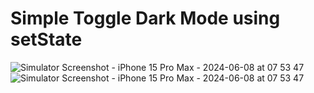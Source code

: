 # Simple Toggle Dark Mode using setState


![Simulator Screenshot - iPhone 15 Pro Max - 2024-06-08 at 07 53 47](https://github.com/tomasbaran/toggle_dark_mode/assets/25743901/cd1618ca-d484-445b-8a65-284327705d83) ![Simulator Screenshot - iPhone 15 Pro Max - 2024-06-08 at 07 53 47](https://github.com/tomasbaran/toggle_dark_mode/assets/25743901/cd1618ca-d484-445b-8a65-284327705d83)
